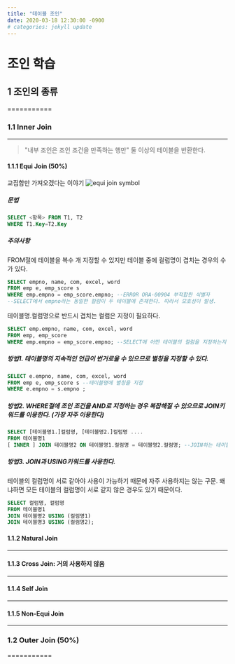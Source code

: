 ```yaml
---
title: "테이블 조인"
date: 2020-03-18 12:30:00 -0900
# categories: jekyll update
---
```


# 조인 학습

## 1 조인의 종류

===========

### 1.1 Inner Join

---

> "내부 조인은 조인 조건을 만족하는 행만" 둘 이상의 테이블을 반환한다.

#### 1.1.1 Equi Join (50%)

교집합만 가져오겠다는 이야기
![equi join symbol](https://encrypted-tbn0.gstatic.com/images?q=tbn%3AANd9GcQ1C9hfkZSF-ZTp0iAfQ_tJ7NTLUw3jU8f3Te3wcs-OXoG4e8p5)

##### 문법

```sql
SELECT <항목> FROM T1, T2
WHERE T1.Key=T2.Key
```

##### 주의사항

FROM절에 테이블을 복수 개 지정할 수 있지만 테이블 중에 컬럼명이 겹치는 경우의 수가 있다.

```sql
SELECT empno, name, com, excel, word
FROM emp e, emp_score s
WHERE emp.empno = emp_score.empno; --ERROR ORA-00904 부적합한 식별자
--SELECT에서 empno라는 동일한 컬럼이 두 테이블에 존재한다. 따라서 모호성이 발생.
```

테이블명.컬럼명으로 반드시 겹치는 컬럼은 지정이 필요하다.

```sql
SELECT emp.empno, name, com, excel, word
FROM emp, emp_score
WHERE emp.empno = emp_score.empno; --SELECT에 어떤 테이블의 컬럼을 지정하는지 설정해 주었음.
```

##### 방법1. 테이블명의 지속적인 언급이 번거로울 수 있으므로 별칭을 지정할 수 있다.

```sql
SELECT e.empno, name, com, excel, word
FROM emp e, emp_score s --테이블명에 별칭을 지정
WHERE e.empno = s.empno ;
```

##### 방법2. WHERE절에 조인 조건을 AND로 지정하는 경우 복잡해질 수 있으므로 JOIN키워드를 이용한다. (가장 자주 이용한다)

```sql
SELECT [테이블명1.]컬럼명, [테이블명2.]컬럼명 ....
FROM 테이블명1
[ INNER ] JOIN 테이블명2 ON 테이블명1.컬럼명 = 테이블명2.컬럼명; --JOIN하는 테이블이 많아지는 경우에 편리
```

##### 방법3. JOIN과 USING키워드를 사용한다.

테이블의 컬럼명이 서로 같아야 사용이 가능하기 때문에 자주 사용하지는 않는 구문.
왜냐하면 모든 테이블의 컬럼명이 서로 같지 않은 경우도 있기 때문이다.

```sql
SELECT 컬럼명, 컬럼명
FROM 테이블명1
JOIN 테이블명2 USING (컬럼명1)
JOIN 테이블명3 USING (컬럼명2);
```

#### 1.1.2 Natural Join

---

#### 1.1.3 Cross Join: 거의 사용하지 않음

---

#### 1.1.4 Self Join

---

#### 1.1.5 Non-Equi Join

---

### 1.2 Outer Join (50%)

===========
